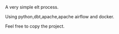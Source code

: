 A very simple elt process.

Using python,dbt,apache,apache airflow and docker.

Feel free to copy the project.
